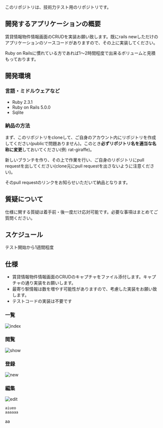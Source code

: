 このリポジトリは、技術力テスト用のリポジトリです。

## 開発するアプリケーションの概要
賃貸情報物件情報画面のCRUDを実装お願い致します。既にrails newしただけのアプリケーションのソースコードがありますので、その上に実装してください。

Ruby on Railsに慣れている方であれば1〜2時間程度で出来るボリュームと見積もっております。

## 開発環境
### 言語・ミドルウェアなど
- Ruby 2.3.1
- Ruby on Rails 5.0.0
- Sqlite

### 納品の方法
まず、このリポジトリをcloneして、ご自身のアカウント内にリポジトリを作成してください(publicで問題ありません)。このとき**必ずリポジトリ名を適当な名称に変更**しておいてください(例: rat-giraffe)。

新しいブランチを作り、その上で作業を行い、ご自身のリポジトリにpull requestを出してください(clone元にpull requestを出さないように注意ください)。

そのpull requestのリンクをお知らせいただいて納品となります。

## 質疑について
仕様に関する質疑は着手前・後一度だけ応対可能です。必要な事項はまとめてご質問ください。

## スケジュール
テスト開始から1週間程度

## 仕様
- 賃貸情報物件情報画面のCRUDのキャプチャをファイル添付します。キャプチャの通り実装をお願いします。
- 最寄り駅情報は数を増やす可能性がありますので、考慮した実装をお願い致します。
- テストコードの実装は不要です

### 一覧
![index](https://cloud.githubusercontent.com/assets/1818925/20509523/91902df2-b0ac-11e6-9f3b-adce73dbedf8.png)

### 閲覧
![show](https://cloud.githubusercontent.com/assets/1818925/20509520/918d29ae-b0ac-11e6-8310-15474fcd5633.png)

### 登録
![new](https://cloud.githubusercontent.com/assets/1818925/20509522/918e87b8-b0ac-11e6-8f4b-5f8ba4945894.png)

### 編集
![edit](https://cloud.githubusercontent.com/assets/1818925/20509521/918df348-b0ac-11e6-8eef-6d2e7c833d9a.png)




```
aiueo
aaaaaa
```
aa
